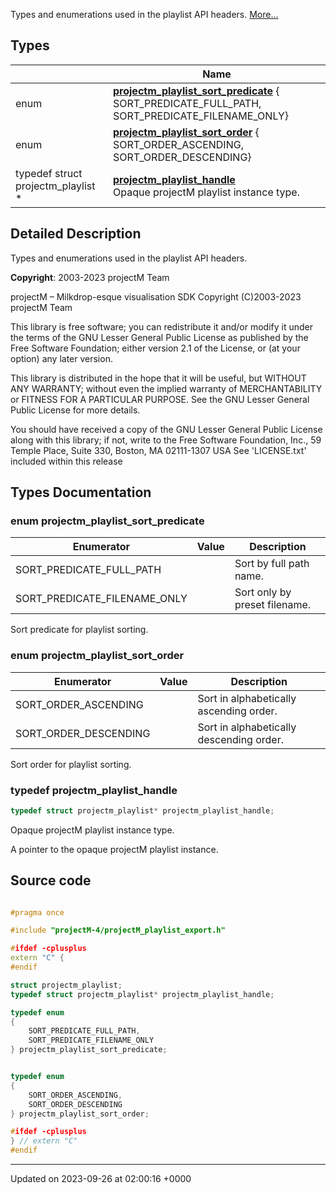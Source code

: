 Types and enumerations used in the playlist API headers.  [More...](#detailed-description)

## Types

|                | Name           |
| -------------- | -------------- |
| enum| **[projectm_playlist_sort_predicate](types.md#enum-projectm-playlist-sort-predicate)** { SORT_PREDICATE_FULL_PATH, SORT_PREDICATE_FILENAME_ONLY} |
| enum| **[projectm_playlist_sort_order](types.md#enum-projectm-playlist-sort-order)** { SORT_ORDER_ASCENDING, SORT_ORDER_DESCENDING} |
| typedef struct projectm_playlist * | **[projectm_playlist_handle](types.md#typedef-projectm-playlist-handle)** <br>Opaque projectM playlist instance type.  |

## Detailed Description

Types and enumerations used in the playlist API headers. 

**Copyright**: 2003-2023 projectM Team


projectM &ndash; Milkdrop-esque visualisation SDK Copyright (C)2003-2023 projectM Team

This library is free software; you can redistribute it and/or modify it under the terms of the GNU Lesser General Public License as published by the Free Software Foundation; either version 2.1 of the License, or (at your option) any later version.

This library is distributed in the hope that it will be useful, but WITHOUT ANY WARRANTY; without even the implied warranty of MERCHANTABILITY or FITNESS FOR A PARTICULAR PURPOSE. See the GNU Lesser General Public License for more details.

You should have received a copy of the GNU Lesser General Public License along with this library; if not, write to the Free Software Foundation, Inc., 59 Temple Place, Suite 330, Boston, MA 02111-1307 USA See 'LICENSE.txt' included within this release 

## Types Documentation

### enum projectm_playlist_sort_predicate

| Enumerator | Value | Description |
| ---------- | ----- | ----------- |
| SORT_PREDICATE_FULL_PATH | | Sort by full path name.   |
| SORT_PREDICATE_FILENAME_ONLY | | Sort only by preset filename.   |




Sort predicate for playlist sorting. 


### enum projectm_playlist_sort_order

| Enumerator | Value | Description |
| ---------- | ----- | ----------- |
| SORT_ORDER_ASCENDING | | Sort in alphabetically ascending order.   |
| SORT_ORDER_DESCENDING | | Sort in alphabetically descending order.   |




Sort order for playlist sorting. 


### typedef projectm_playlist_handle

```cpp
typedef struct projectm_playlist* projectm_playlist_handle;
```

Opaque projectM playlist instance type. 

A pointer to the opaque projectM playlist instance. 





## Source code

```cpp

#pragma once

#include "projectM-4/projectM_playlist_export.h"

#ifdef -cplusplus
extern "C" {
#endif

struct projectm_playlist;                                   
typedef struct projectm_playlist* projectm_playlist_handle; 

typedef enum
{
    SORT_PREDICATE_FULL_PATH,    
    SORT_PREDICATE_FILENAME_ONLY 
} projectm_playlist_sort_predicate;


typedef enum
{
    SORT_ORDER_ASCENDING, 
    SORT_ORDER_DESCENDING 
} projectm_playlist_sort_order;

#ifdef -cplusplus
} // extern "C"
#endif
```


-------------------------------

Updated on 2023-09-26 at 02:00:16 +0000
